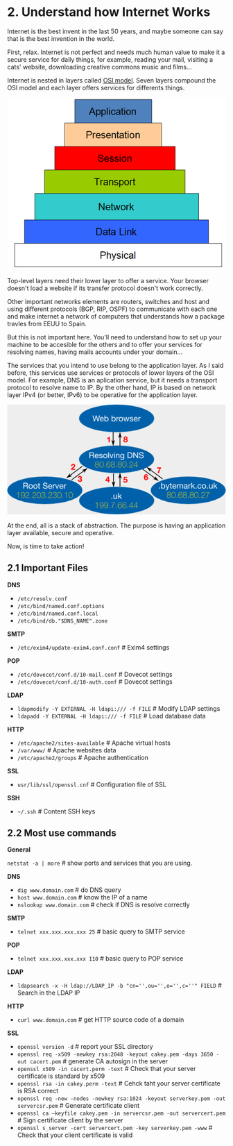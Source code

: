 # 2. Understand how Internet Works

Internet is the best invent in the last 50 years, and maybe someone can say that is the best invention in the world.

First, relax. Internet is not perfect and needs much human value to make it a secure service for daily things, for example, reading your mail, visiting a cats' website, downloading creative commons music and films...

Internet is nested in layers called [OSI model](https://en.wikipedia.org/wiki/OSI_model). Seven layers compound the OSI model and each layer offers services for differents things.

![](img/osi-layers.png)


Top-level layers need their lower layer to offer a service. Your browser doesn't load a website if its transfer protocol doesn't work correctly.

Other important networks elements are routers, switches and host and using different protocols (BGP, RIP, OSPF) to communicate with each one and make internet a network of computers that understands how a package travles from EEUU to Spain.

But this is not important here. You'll need to understand how to set up your machine to be accesible for the others and to offer your services for resolving names, having mails accounts under your domain...

The services that you intend to use belong to the application layer. As I said before, this services use services or protocols of lower layers of the OSI model. For example, DNS is an aplication service, but it needs a transport protocol to resolve name to IP. By the other hand, IP is based on network layer IPv4 (or better, IPv6) to be operative for the application layer.

![](img/dns-works.png)

At the end, all is a stack of abstraction. The purpose is having an application layer available, secure and operative.

Now, is time to take action!

## 2.1 Important Files

**DNS**

* `/etc/resolv.conf`
* `/etc/bind/named.conf.options`
* `/etc/bind/named.conf.local`
* `/etc/bind/db."$DNS_NAME".zone`

**SMTP**

* `/etc/exim4/update-exim4.conf.conf` # Exim4 settings

**POP**

* `/etc/dovecot/conf.d/10-mail.conf` # Dovecot settings
* `/etc/dovecot/conf.d/10-auth.conf` # Dovecot settings

**LDAP**

* `ldapmodify -Y EXTERNAL -H ldapi:/// -f FILE` # Modify LDAP settings
* `ldapadd -Y EXTERNAL -H ldapi:/// -f FILE` # Load database data

**HTTP**

* `/etc/apache2/sites-available` # Apache virtual hosts
* `/var/www/` # Apache websites data
* `/etc/apache2/groups` # Apache authentication

**SSL**

* `usr/lib/ssl/openssl.cnf` # Configuration file of SSL

**SSH**

* `~/.ssh` # Content SSH keys


## 2.2 Most use commands

**General**

`netstat -a | more` # show ports and services that you are using.

**DNS**

* `dig www.domain.com` # do DNS query
* `host www.domain.com` # know the IP of a name
* `nslookup www.domain.com` # check if DNS is resolve correctly

**SMTP**

* `telnet xxx.xxx.xxx.xxx 25` # basic query to SMTP service

**POP**

* `telnet xxx.xxx.xxx.xxx 110` # basic query to POP service

**LDAP**

* `ldapsearch -x -H ldap://LDAP_IP -b "cn='',ou='',o='',c=''" FIELD` # Search in the LDAP IP

**HTTP**

*  `curl www.domain.com` # get HTTP source code of a domain

**SSL**

* `openssl version -d` # report your SSL directory
* `openssl req -x509 -newkey rsa:2048 -keyout cakey.pem -days 3650 -out cacert.pem` # generate CA autosign in the server
* `openssl x509 -in cacert.perm -text` # Check that your server certificate is standard by x509
* `openssl rsa -in cakey.perm -text` # Cehck taht your server certificate is RSA correct
* `openssl req -new -nodes -newkey rsa:1024 -keyout serverkey.pem -out servercsr.pem` # Generate certificate client
* `openssl ca –keyfile cakey.pem -in servercsr.pem -out servercert.pem` # Sign certificate client by the server
* `openssl s_server -cert servercert.pem -key serverkey.pem -www` # Check that your client certificate is valid
